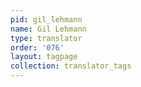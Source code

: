 ```yaml
---
pid: gil_lehmann
name: Gil Lehmann
type: translator
order: '076'
layout: tagpage
collection: translator_tags
---
```

